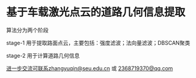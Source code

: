 # 基于车载激光点云的道路几何信息提取

算法分为两个阶段  

stage-1 用于提取路面点云，主要包括：强度滤波；法向量滤波；DBSCAN聚类  

stage-2 用于计算道路几何信息  

进一步交流可联系zhangyuqin@seu.edu.cn 或 2368719370@qq.com
